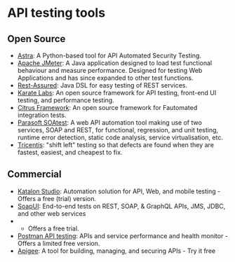 # API testing tools

## Open Source

* [Astra](https://github.com/flipkart-incubator/Astra): A Python-based tool for API Automated Security Testing.
* [Apache JMeter](https://jmeter.apache.org/download_Jmeter.cgi): A Java application designed to load test functional 
behaviour and measure performance. Designed for testing Web Applications and has since expanded to other test functions. 
* [Rest-Assured](https://github.com/rest-assured/rest-assured/wiki/Downloads): Java DSL for easy testing of REST 
services.
* [Karate Labs](https://github.com/karatelabs): An open source framework for API testing, front-end UI testing, and 
performance testing.
* [Citrus Framework](https://citrusframework.org/): An open source framework for Fautomated integration tests.
* [Parasoft SOAtest](https://www.parasoft.com/products/parasoft-soatest/): A web API automation tool making use of 
two services, SOAP and REST, for functional, regression, and unit testing, runtime error detection, static code 
analysis, service virtualisation, etc.
* [Tricentis](https://www.tricentis.com/): "shift left" testing so that defects are found when they are fastest, 
easiest, and cheapest to fix.

## Commercial

* [Katalon Studio](https://katalon.com/api-testing): Automation solution for API, Web, and mobile testing - Offers a 
free (trial) version.
* [SoapUI](https://www.soapui.org/): End-to-end tests on REST, SOAP, & GraphQL APIs, JMS, JDBC, and other web services 
* - Offers a free trial.
* [Postman API testing](https://www.postman.com/api-platform/api-testing/): APIs and service performance and health 
monitor - Offers a limited free version.
* [Apigee](https://cloud.google.com/apigee): A tool for building, managing, and securing APIs - Try it free

